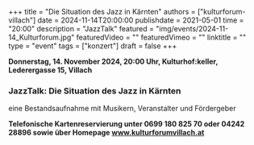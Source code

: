 +++
title = "Die Situation des Jazz in Kärnten"
authors = ["kulturforum-villach"]
date = 2024-11-14T20:00:00
publishdate = 2021-05-01
time = "20:00"
description = "JazzTalk"
featured = "img/events/2024-11-14_Kulturforum.jpg"
featuredVideo = ""
featuredVimeo = ""
linktitle = ""
type = "event"
tags = ["konzert"]
draft = false
+++

**Donnerstag, 14. November 2024, 20:00 Uhr, Kulturhof:keller, Lederergasse 15, Villach**

### JazzTalk: Die Situation des Jazz in Kärnten

eine Bestandsaufnahme mit Musikern, Veranstalter und Fördergeber

**Telefonische Kartenreservierung unter 0699 180 825 70 oder 04242 28896  sowie über Homepage www.kulturforumvillach.at**
